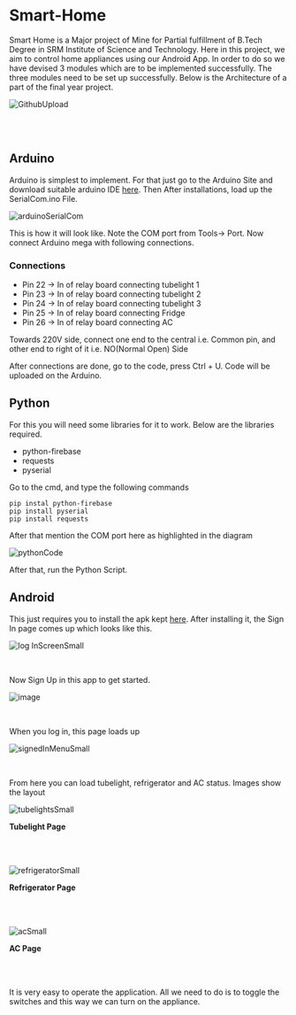 # Smart-Home

Smart Home is a Major project of Mine for Partial fulfillment of B.Tech Degree in SRM Institute of Science and Technology. 
Here in this project, we aim to control home appliances using our Android App. In order to do so we have devised 3 modules which are to be implemented successfully. The three modules need to be set up successfully.
Below is the Architecture of a part of the final year project.

![GithubUpload](https://user-images.githubusercontent.com/37044020/84534598-d9486c80-ad07-11ea-9245-1d55dd2e3126.jpg)

<br>
<br>



## Arduino

Arduino is simplest to implement. For that just go to the Arduino Site and download suitable arduino IDE [here](https://www.arduino.cc/en/main/software). Then After installations, load up the SerialCom.ino File. 

![arduinoSerialCom](https://user-images.githubusercontent.com/37044020/84524005-dabd6900-acf6-11ea-8be3-f4cf4d44dc51.png)

This is how it will look like. Note the COM port from Tools-> Port. Now connect Arduino mega with following connections. 

### Connections
- Pin 22 -> In of relay board connecting tubelight 1
- Pin 23 -> In of relay board connecting tubelight 2
- Pin 24 -> In of relay board connecting tubelight 3
- Pin 25 -> In of relay board connecting Fridge
- Pin 26 -> In of relay board connecting AC

Towards 220V side, connect one end to the central i.e. Common pin, and other end to right of it i.e. NO(Normal Open) Side

After connections are done, go to the code, press Ctrl + U. Code will be uploaded on the Arduino.

## Python

For this you will need some libraries for it to work. Below are the libraries required.

- python-firebase
- requests
- pyserial

Go to the cmd, and type the following commands

``` 
pip instal python-firebase 
pip install pyserial
pip install requests
```

After that mention the COM port here as highlighted in the diagram

![pythonCode](https://user-images.githubusercontent.com/37044020/84532352-bddb6280-ad03-11ea-9ade-cbe128fa8edc.PNG)


After that, run the Python Script.

## Android

This just requires you to install the apk kept [here](https://github.com/AnkitJha1998/Smart-Home/tree/master/Android/APK). After installing it, the Sign In page comes up which looks like this.

![log InScreenSmall](https://user-images.githubusercontent.com/37044020/84522590-8ca76600-acf4-11ea-872b-7228ccdf36ac.png)

<br>

Now Sign Up in this app to get started.

![image](https://user-images.githubusercontent.com/37044020/84530256-70112b00-ad00-11ea-9477-c1f764f3b236.png)

<br>

When you log in, this page loads up

![signedInMenuSmall](https://user-images.githubusercontent.com/37044020/84522594-8d3ffc80-acf4-11ea-8f24-97f3f0fc4592.png)

<br>

From here you can load tubelight, refrigerator and AC status. Images show the layout

![tubelightsSmall](https://user-images.githubusercontent.com/37044020/84522595-8dd89300-acf4-11ea-8c60-4a6425b4ea59.png)

<b>Tubelight Page</b>

<br>
<br>

![refrigeratorSmall](https://user-images.githubusercontent.com/37044020/84522591-8d3ffc80-acf4-11ea-9133-1eb0205f5032.png)

<b>Refrigerator Page</b>

<br>
<br>

![acSmall](https://user-images.githubusercontent.com/37044020/84522565-7ef1e080-acf4-11ea-9cde-0c7f11a2521b.png)

<b>AC Page</b>

<br>
<br>

It is very easy to operate the application. All we need to do is to toggle the switches and this way we can turn on the appliance. 





